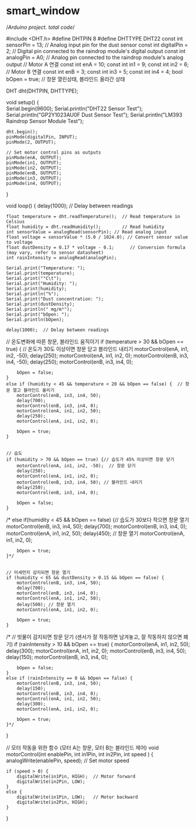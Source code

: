 # smart_window
/*Arduino project. total code*/




#include <DHT.h>
#define DHTPIN 8 
#define DHTTYPE DHT22
const int sensorPin = 13;   // Analog input pin for the dust sensor
const int digitalPin = 2;   // Digital pin connected to the raindrop module's digital output
const int analogPin = A0;   // Analog pin connected to the raindrop module's analog output
// Motor A 연결
const int enA = 10;
const int in1 = 9;
const int in2 = 6;
// Motor B 연결
const int enB = 3;
const int in3 = 5;
const int in4 = 4;
bool bOpen = true;                              // 창문 열린상태, 블라인드 올라간 상태


DHT dht(DHTPIN, DHTTYPE);



void setup() {  
    Serial.begin(9600);
    Serial.println("DHT22 Sensor Test");
    Serial.println("GP2Y1023AU0F Dust Sensor Test");
    Serial.println("LM393 Raindrop Sensor Module Test");

    dht.begin();
    pinMode(digitalPin, INPUT);
    pinMode(2, OUTPUT);

    // Set motor control pins as outputs
    pinMode(enA, OUTPUT);
    pinMode(in1, OUTPUT);
    pinMode(in2, OUTPUT);
    pinMode(enB, OUTPUT);
    pinMode(in3, OUTPUT);
    pinMode(in4, OUTPUT);
}



void loop() {
    delay(1000);  // Delay between readings

    float temperature = dht.readTemperature();  // Read temperature in Celsius
    float humidity = dht.readHumidity();        // Read humidity
    int sensorValue = analogRead(sensorPin); // Read analog input
    float voltage = sensorValue * (5.0 / 1024.0); // Convert sensor value to voltage
    float dustDensity = 0.17 * voltage - 0.1;      // Conversion formula (may vary, refer to sensor datasheet)
    int rainIntensity = analogRead(analogPin);

    Serial.print("Temperature: ");
    Serial.print(temperature);
    Serial.print("°C\t");
    Serial.print("Humidity: ");
    Serial.print(humidity);
    Serial.println("%");
    Serial.print("Dust concentration: ");
    Serial.print(dustDensity);
    Serial.println(" mg/m³");
    Serial.print("bOpen: ");
    Serial.println(bOpen);

    delay(1000);  // Delay between readings

   // 온도변화에 따른 창문, 블라인드 움직이기
    if (temperature > 30 && bOpen == true) { // 온도가 30도 이상이면 창문 닫고 블라인드 내리기
        motorControl(enA, in1, in2, -50);
        delay(250);
        motorControl(enA, in1, in2, 0);
        motorControl(enB, in3, in4, -50);
        delay(250);
        motorControl(enB, in3, in4, 0);

        bOpen = false;
    }
    else if (humidity < 45 && temperature < 20 && bOpen == false) {  // 창문 열고 블라인드 올리기
        motorControl(enB, in3, in4, 50);
        delay(700);
        motorControl(enB, in3, in4, 0);
        motorControl(enA, in1, in2, 50);
        delay(250);
        motorControl(enA, in1, in2, 0);

        bOpen = true;
    }
    
 
    // 습도 
    if (humidity > 70 && bOpen == true) {// 습도가 45% 이상이면 창문 닫기
        motorControl(enA, in1, in2, -50);  // 창문 닫기
        delay(250);
        motorControl(enA, in1, in2, 0);
        motorControl(enB, in3, in4, 50); // 블라인드 내리기
        delay(250);
        motorControl(enB, in3, in4, 0);

        bOpen = false;
    }
   /* else if(humidity < 45 && bOpen == false) {// 습도가 30보다 작으면 창문 열기
        motorControl(enB, in3, in4, 50);
        delay(700);
        motorControl(enB, in3, in4, 0);
        motorControl(enA, in1, in2, 50);
        delay(450); // 창문 열기
        motorControl(enA, in1, in2, 0);

        bOpen = true;
    }*/
    

    // 미세먼지 감지되면 창문 열기
    if (humidity < 65 && dustDensity > 0.15 && bOpen == false) {
        motorControl(enB, in3, in4, 50);
        delay(700);
        motorControl(enB, in3, in4, 0);
        motorControl(enA, in1, in2, 50);
        delay(500); // 창문 열기
        motorControl(enA, in1, in2, 0);

        bOpen = true;
    }
/*
    // 빗물이 감지되면 창문 닫기 (센서가 잘 작동하면 남겨놓고, 잘 작동하지 않으면 폐기)
    if (rainIntensity > 10 && bOpen == true) {
        motorControl(enA, in1, in2, 50);
        delay(300);
        motorControl(enA, in1, in2, 0);
        motorControl(enB, in3, in4, 50);
        delay(150);
        motorControl(enB, in3, in4, 0);

        bOpen = false;
    }
    else if (rainIntensity == 0 && bOpen == false) {
        motorControl(enB, in3, in4, 50);
        delay(150);
        motorControl(enB, in3, in4, 0);
        motorControl(enA, in1, in2, 50);
        delay(300);
        motorControl(enA, in1, in2, 0);

        bOpen = true;
    }*/
}


// 모터 작동을 위한 함수 (모터  A는 창문, 모터 B는 블라인드 제어)
void motorControl(int enablePin, int in1Pin, int in2Pin, int speed ) {
    analogWrite(enablePin, speed);  // Set motor speed

    if (speed > 0) {
        digitalWrite(in1Pin, HIGH);  // Motor forward
        digitalWrite(in2Pin, LOW);
    } 
    else {
        digitalWrite(in1Pin, LOW);   // Motor backward
        digitalWrite(in2Pin, HIGH);
    }
}
